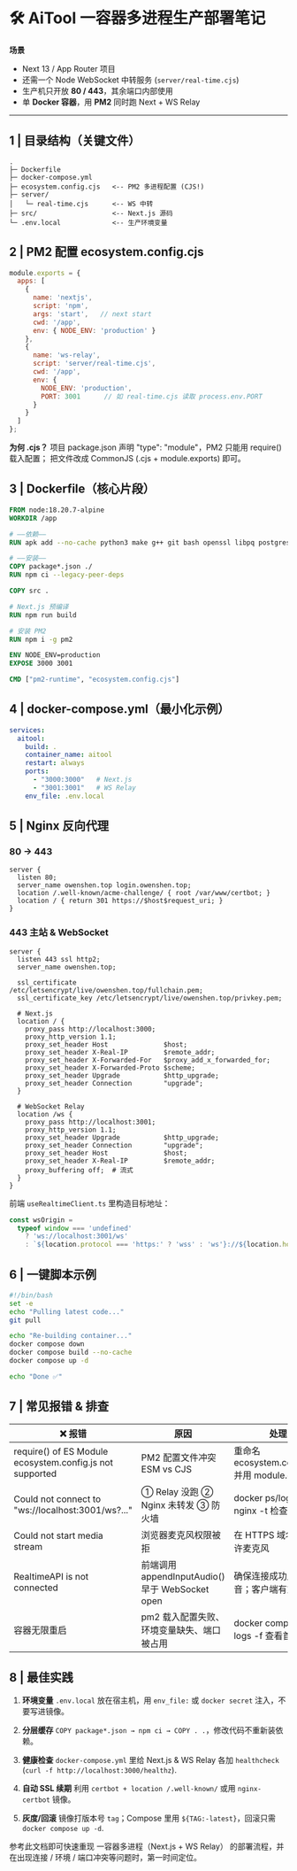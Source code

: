 # 🛠️ AiTool 一容器多进程生产部署笔记

**场景**
- Next 13 / App Router 项目
- 还需一个 Node WebSocket 中转服务 (`server/real-time.cjs`)
- 生产机只开放 **80 / 443**，其余端口内部使用
- 单 **Docker 容器**，用 **PM2** 同时跑 Next + WS Relay

---

## 1 | 目录结构（关键文件）

```text
.
├─ Dockerfile
├─ docker-compose.yml
├─ ecosystem.config.cjs   <-- PM2 多进程配置 (CJS!)
├─ server/
│   └─ real-time.cjs      <-- WS 中转
├─ src/                   <-- Next.js 源码
└─ .env.local             <-- 生产环境变量
```

## 2 | PM2 配置 ecosystem.config.cjs

```javascript
module.exports = {
  apps: [
    {
      name: 'nextjs',
      script: 'npm',
      args: 'start',   // next start
      cwd: '/app',
      env: { NODE_ENV: 'production' }
    },
    {
      name: 'ws-relay',
      script: 'server/real-time.cjs',
      cwd: '/app',
      env: {
        NODE_ENV: 'production',
        PORT: 3001      // 如 real-time.cjs 读取 process.env.PORT
      }
    }
  ]
};
```

**为何 .cjs？**
项目 package.json 声明 "type": "module"，PM2 只能用 require() 载入配置；
把文件改成 CommonJS (.cjs + module.exports) 即可。

## 3 | Dockerfile（核心片段）

```dockerfile
FROM node:18.20.7-alpine
WORKDIR /app

# ——依赖——
RUN apk add --no-cache python3 make g++ git bash openssl libpq postgresql-libs

# ——安装——
COPY package*.json ./
RUN npm ci --legacy-peer-deps

COPY src .

# Next.js 预编译
RUN npm run build

# 安装 PM2
RUN npm i -g pm2

ENV NODE_ENV=production
EXPOSE 3000 3001

CMD ["pm2-runtime", "ecosystem.config.cjs"]
```

## 4 | docker-compose.yml（最小化示例）

```yaml
services:
  aitool:
    build: .
    container_name: aitool
    restart: always
    ports:
      - "3000:3000"   # Next.js
      - "3001:3001"   # WS Relay
    env_file: .env.local
```

## 5 | Nginx 反向代理

### 80 → 443

```nginx
server {
  listen 80;
  server_name owenshen.top login.owenshen.top;
  location /.well-known/acme-challenge/ { root /var/www/certbot; }
  location / { return 301 https://$host$request_uri; }
}
```

### 443 主站 & WebSocket

```nginx
server {
  listen 443 ssl http2;
  server_name owenshen.top;

  ssl_certificate     /etc/letsencrypt/live/owenshen.top/fullchain.pem;
  ssl_certificate_key /etc/letsencrypt/live/owenshen.top/privkey.pem;

  # Next.js
  location / {
    proxy_pass http://localhost:3000;
    proxy_http_version 1.1;
    proxy_set_header Host              $host;
    proxy_set_header X-Real-IP         $remote_addr;
    proxy_set_header X-Forwarded-For   $proxy_add_x_forwarded_for;
    proxy_set_header X-Forwarded-Proto $scheme;
    proxy_set_header Upgrade           $http_upgrade;
    proxy_set_header Connection        "upgrade";
  }

  # WebSocket Relay
  location /ws {
    proxy_pass http://localhost:3001;
    proxy_http_version 1.1;
    proxy_set_header Upgrade           $http_upgrade;
    proxy_set_header Connection        "upgrade";
    proxy_set_header Host              $host;
    proxy_set_header X-Real-IP         $remote_addr;
    proxy_buffering off;  # 流式
  }
}
```

前端 `useRealtimeClient.ts` 里构造目标地址：

```typescript
const wsOrigin =
  typeof window === 'undefined'
    ? 'ws://localhost:3001/ws'
    : `${location.protocol === 'https:' ? 'wss' : 'ws'}://${location.host}/ws`;
```

## 6 | 一键脚本示例

```bash
#!/bin/bash
set -e
echo "Pulling latest code..."
git pull

echo "Re-building container..."
docker compose down
docker compose build --no-cache
docker compose up -d

echo "Done ✅"
```

## 7 | 常见报错 & 排查

| ❌ 报错 | 原因 | 处理 |
| --- | --- | --- |
| require() of ES Module ecosystem.config.js not supported | PM2 配置文件冲突 ESM vs CJS | 重命名 ecosystem.config.cjs 并用 module.exports |
| Could not connect to "ws://localhost:3001/ws?..." | ① Relay 没跑 ② Nginx 未转发 ③ 防火墙 | docker ps/logs & nginx -t 检查 |
| Could not start media stream | 浏览器麦克风权限被拒 | 在 HTTPS 域名手动允许麦克风 |
| RealtimeAPI is not connected | 前端调用 appendInputAudio() 早于 WebSocket open | 确保连接成功后再录音；客户端有重连逻辑 |
| 容器无限重启 | pm2 载入配置失败、环境变量缺失、端口被占用 | docker compose logs -f 查看首条错误 |

## 8 | 最佳实践

1. **环境变量**
   `.env.local` 放在宿主机，用 `env_file:` 或 `docker secret` 注入，不要写进镜像。

2. **分层缓存**
   `COPY package*.json → npm ci → COPY . .`，修改代码不重新装依赖。

3. **健康检查**
   `docker-compose.yml` 里给 Next.js & WS Relay 各加 `healthcheck` (`curl -f http://localhost:3000/healthz`).

4. **自动 SSL 续期**
   利用 `certbot + location /.well-known/` 或用 `nginx-certbot` 镜像。

5. **灰度/回滚**
   镜像打版本号 `tag`；Compose 里用 `${TAG:-latest}`，回滚只需 `docker compose up -d`.

参考此文档即可快速重现 一容器多进程（Next.js + WS Relay） 的部署流程，并在出现连接 / 环境 / 端口冲突等问题时，第一时间定位。